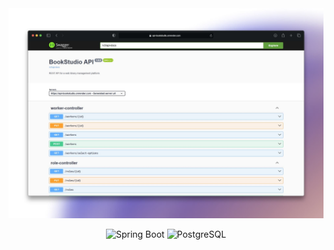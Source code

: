 <div align="center">
  <a href="https://api-bookstudio.onrender.com">
    <img src="./images/readme.jpg" alt="Preview">
  </a>
  <p></p>
</div>

<div align="center">

![Spring Boot](https://img.shields.io/badge/Spring%20Boot-6DB33F?style=flat&logo=springboot&logoColor=white)
![PostgreSQL](https://img.shields.io/badge/PostgreSQL-4169E1?style=flat&logo=postgresql&logoColor=white)

</div>